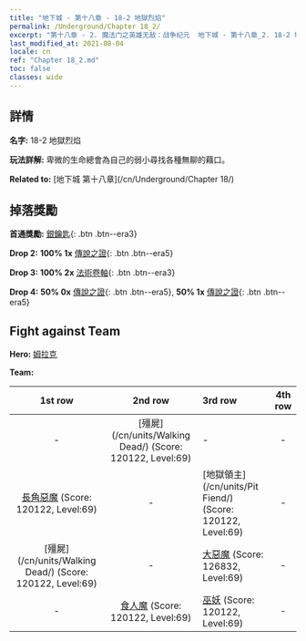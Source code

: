 ```yaml
---
title: "地下城 - 第十八章 - 18-2 地獄烈焰"
permalink: /Underground/Chapter 18_2/
excerpt: "第十八章 - 2. 魔法门之英雄无敌：战争纪元  地下城 - 第十八章_2. 18-2 地獄烈焰"
last_modified_at: 2021-08-04
locale: cn
ref: "Chapter 18_2.md"
toc: false
classes: wide
---
```


## 詳情

 **名字:** 18-2 地獄烈焰

 **玩法詳解:**       卑微的生命總會為自己的弱小尋找各種無聊的藉口。

 **Related to:** [地下城 第十八章](/cn/Underground/Chapter 18/)

## 掉落獎勵

 **首通獎勵:** [銀鑰匙](/cn/Items/con_693/){: .btn .btn--era3}

 **Drop 2:** **100% 1x** [傳說之證](/cn/Items/mat_74/){: .btn .btn--era5}

 **Drop 3:** **100% 2x** [法術卷軸](/cn/Items/con_694/){: .btn .btn--era3}

 **Drop 4:** **50% 0x** [傳說之證](/cn/Items/mat_67/){: .btn .btn--era5}, **50% 1x** [傳說之證](/cn/Items/mat_67/){: .btn .btn--era5}


## Fight against Team
 **Hero:** [姆拉克](/cn/heroes/Mullich/)

 **Team:**


  | 1st row | 2nd row | 3rd row | 4th row |
  |:----:|:----:|:----|:----:|
  | - | [殭屍](/cn/units/Walking Dead/) (Score: 120122, Level:69)  | - | - |
  | [長角惡魔](/cn/units/Demon/) (Score: 120122, Level:69)  | - | [地獄領主](/cn/units/Pit Fiend/) (Score: 120122, Level:69)  | - |
  | [殭屍](/cn/units/Walking Dead/) (Score: 120122, Level:69)  | - | [大惡魔](/cn/units/Devil/) (Score: 126832, Level:69)  | - |
  | - | [食人魔](/cn/units/Ogre/) (Score: 120122, Level:69)  | [巫妖](/cn/units/Lich/) (Score: 120122, Level:69)  | - |


